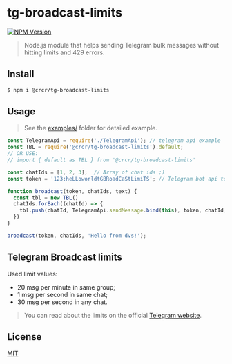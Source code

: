 # tg-broadcast-limits
[![NPM Version][npm-image]][npm-url]
>Node.js module that helps sending Telegram bulk messages without hitting limits and 429 errors.

## Install
```bash
$ npm i @crcr/tg-broadcast-limits
```

## Usage
>See the [examples/](https://github.com/dvs-crcr/tg-broadcast-limits/tree/main/examples) folder for detailed example.
```js
const TelegramApi = require('./TelegramApi'); // telegram api example
const TBL = require('@crcr/tg-broadcast-limits').default;
// OR USE: 
// import { default as TBL } from '@crcr/tg-broadcast-limits'

const chatIds = [1, 2, 3];  // Array of chat ids ;)
const token = '123:heLLoworldtGBRoadCaStLimiTS'; // Telegram bot api token

function broadcast(token, chatIds, text) {
  const tbl = new TBL()
  chatIds.forEach((chatId) => {
    tbl.push(chatId, TelegramApi.sendMessage.bind(this), token, chatId, text);
  })
}

broadcast(token, chatIds, 'Hello from dvs!');
```

## Telegram Broadcast limits
Used limit values:
* 20 msg per minute in same group;
* 1 msg per second in same chat;
* 30 msg per second in any chat.
>You can read about the limits on the official [Telegram website](https://core.telegram.org/bots/faq#broadcasting-to-users).

## License
[MIT](LICENSE)

[npm-image]: https://img.shields.io/npm/v/@crcr/tg-broadcast-limits?style=flat-square
[npm-url]: https://www.npmjs.com/package/@crcr/tg-broadcast-limits